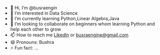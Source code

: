 - 👋 Hi, I’m @busraengin
- 👀 I’m interested in Data Science
- 🌱 I’m currently learning Python,Linear Algebra,Java
- 💞️ I’m looking to collaborate on beginners whom learning Python and help each other to grow
- 📫 How to reach me [Likedln](https://www.linkedin.com/in/busra-engin-a78412325) or busraengine@gmail.com
- 😄 Pronouns: Bushra
- ⚡ Fun fact: ...

<!---
busraengin/busraengin is a ✨ special ✨ repository because its `README.md` (this file) appears on your GitHub profile.
You can click the Preview link to take a look at your changes.
--->
